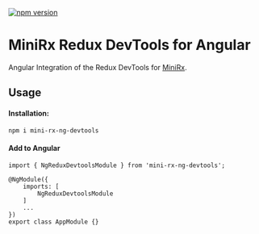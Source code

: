 [![npm version](https://badge.fury.io/js/mini-rx-ng-devtools.svg)](https://www.npmjs.com/package/mini-rx-ng-devtools)

# MiniRx Redux DevTools for Angular

Angular Integration of the Redux DevTools for [MiniRx](https://www.npmjs.com/package/mini-rx-store).

## Usage
#### Installation:

`npm i mini-rx-ng-devtools`

#### Add to Angular
```
import { NgReduxDevtoolsModule } from 'mini-rx-ng-devtools';

@NgModule({
    imports: [
        NgReduxDevtoolsModule
    ]
    ...
})
export class AppModule {}
```
